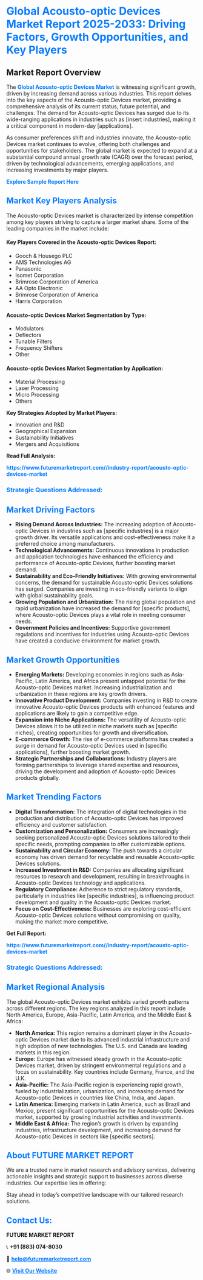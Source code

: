 <h1 style="color: #007BFF;">Global Acousto-optic Devices Market Report 2025-2033: Driving Factors, Growth Opportunities, and Key Players</h1>

<section id="overview">
<h2>Market Report Overview</h2>
<p>The <a href="https://www.futuremarketreport.com//industry-report/acousto-optic-devices-market" style="color: #007BFF; text-decoration: none;"><strong>Global Acousto-optic Devices Market</strong></a> is witnessing significant growth, driven by increasing demand across various industries. This report delves into the key aspects of the Acousto-optic Devices market, providing a comprehensive analysis of its current status, future potential, and challenges. The demand for Acousto-optic Devices has surged due to its wide-ranging applications in industries such as [insert industries], making it a critical component in modern-day [applications].</p>
<p>As consumer preferences shift and industries innovate, the Acousto-optic Devices market continues to evolve, offering both challenges and opportunities for stakeholders. The global market is expected to expand at a substantial compound annual growth rate (CAGR) over the forecast period, driven by technological advancements, emerging applications, and increasing investments by major players.</p>
</section>

<section id="overview">
<p><a href="https://www.futuremarketreport.com//request-sample/reportId=86986" style="color: #007BFF; text-decoration: none;"><strong>Explore Sample Report Here</strong></a></p>
</section>

<section id="key-players">
<h2 style="color: #007BFF;">Market Key Players Analysis</h2>
<p>The Acousto-optic Devices market is characterized by intense competition among key players striving to capture a larger market share. Some of the leading companies in the market include:</p>
<h4>Key Players Covered in the Acousto-optic Devices Report:</h4>
<ul><li>Gooch &amp; Housego PLC</li><li>AMS Technologies AG</li><li>Panasonic</li><li>Isomet Corporation</li><li>Brimrose Corporation of America</li><li>AA Opto Electronic</li><li>Brimrose Corporation of America</li><li>Harris Corporation</li></ul>
<h4>Acousto-optic Devices Market Segmentation by Type:</h4>
<ul><li>Modulators</li><li>Deflectors</li><li>Tunable Filters</li><li>Frequency Shifters</li><li>Other</li></ul>

<h4>Acousto-optic Devices Market Segmentation by Application:</h4>
<ul><li>Material Processing</li><li>Laser Processing</li><li>Micro Processing</li><li>Others</li></ul>
<p><strong>Key Strategies Adopted by Market Players:</strong></p>
<ul>
<li>Innovation and R&D</li>
<li>Geographical Expansion</li>
<li>Sustainability Initiatives</li>
<li>Mergers and Acquisitions</li>
</ul>
</section>

<section>
<p><strong>Read Full Analysis: </strong></p><a href="https://www.futuremarketreport.com//industry-report/acousto-optic-devices-market" style="color: #007BFF; text-decoration: none;"><strong>https://www.futuremarketreport.com//industry-report/acousto-optic-devices-market</strong></a>
<h3 style="color: #007BFF;">Strategic Questions Addressed:</h3>
</section>

<section id="driving-factors">
<h2 style="color: #007BFF;">Market Driving Factors</h2>
<ul>
<li><strong>Rising Demand Across Industries:</strong> The increasing adoption of Acousto-optic Devices in industries such as [specific industries] is a major growth driver. Its versatile applications and cost-effectiveness make it a preferred choice among manufacturers.</li>
<li><strong>Technological Advancements:</strong> Continuous innovations in production and application technologies have enhanced the efficiency and performance of Acousto-optic Devices, further boosting market demand.</li>
<li><strong>Sustainability and Eco-Friendly Initiatives:</strong> With growing environmental concerns, the demand for sustainable Acousto-optic Devices solutions has surged. Companies are investing in eco-friendly variants to align with global sustainability goals.</li>
<li><strong>Growing Population and Urbanization:</strong> The rising global population and rapid urbanization have increased the demand for [specific products], where Acousto-optic Devices plays a vital role in meeting consumer needs.</li>
<li><strong>Government Policies and Incentives:</strong> Supportive government regulations and incentives for industries using Acousto-optic Devices have created a conducive environment for market growth.</li>
</ul>
</section>

<section id="growth-opportunities">
<h2 style="color: #007BFF;">Market Growth Opportunities</h2>
<ul>
<li><strong>Emerging Markets:</strong> Developing economies in regions such as Asia-Pacific, Latin America, and Africa present untapped potential for the Acousto-optic Devices market. Increasing industrialization and urbanization in these regions are key growth drivers.</li>
<li><strong>Innovative Product Development:</strong> Companies investing in R&D to create innovative Acousto-optic Devices products with enhanced features and applications are likely to gain a competitive edge.</li>
<li><strong>Expansion into Niche Applications:</strong> The versatility of Acousto-optic Devices allows it to be utilized in niche markets such as [specific niches], creating opportunities for growth and diversification.</li>
<li><strong>E-commerce Growth:</strong> The rise of e-commerce platforms has created a surge in demand for Acousto-optic Devices used in [specific applications], further boosting market growth.</li>
<li><strong>Strategic Partnerships and Collaborations:</strong> Industry players are forming partnerships to leverage shared expertise and resources, driving the development and adoption of Acousto-optic Devices products globally.</li>
</ul>
</section>

<section id="trending-factors">
<h2 style="color: #007BFF;">Market Trending Factors</h2>
<ul>
<li><strong>Digital Transformation:</strong> The integration of digital technologies in the production and distribution of Acousto-optic Devices has improved efficiency and customer satisfaction.</li>
<li><strong>Customization and Personalization:</strong> Consumers are increasingly seeking personalized Acousto-optic Devices solutions tailored to their specific needs, prompting companies to offer customizable options.</li>
<li><strong>Sustainability and Circular Economy:</strong> The push towards a circular economy has driven demand for recyclable and reusable Acousto-optic Devices solutions.</li>
<li><strong>Increased Investment in R&D:</strong> Companies are allocating significant resources to research and development, resulting in breakthroughs in Acousto-optic Devices technology and applications.</li>
<li><strong>Regulatory Compliance:</strong> Adherence to strict regulatory standards, particularly in industries like [specific industries], is influencing product development and quality in the Acousto-optic Devices market.</li>
<li><strong>Focus on Cost-Effectiveness:</strong> Businesses are exploring cost-efficient Acousto-optic Devices solutions without compromising on quality, making the market more competitive.</li>
</ul>
</section>

<section>
<p><strong>Get Full Report: </strong></p><a href="https://www.futuremarketreport.com//industry-report/acousto-optic-devices-market" style="color: #007BFF; text-decoration: none;"><strong>https://www.futuremarketreport.com//industry-report/acousto-optic-devices-market</strong></a>
<h3 style="color: #007BFF;">Strategic Questions Addressed:</h3>
</section>


<section id="regional-analysis">
<h2 style="color: #007BFF;">Market Regional Analysis</h2>
<p>The global Acousto-optic Devices market exhibits varied growth patterns across different regions. The key regions analyzed in this report include North America, Europe, Asia-Pacific, Latin America, and the Middle East & Africa:</p>
<ul>
<li><strong>North America:</strong> This region remains a dominant player in the Acousto-optic Devices market due to its advanced industrial infrastructure and high adoption of new technologies. The U.S. and Canada are leading markets in this region.</li>
<li><strong>Europe:</strong> Europe has witnessed steady growth in the Acousto-optic Devices market, driven by stringent environmental regulations and a focus on sustainability. Key countries include Germany, France, and the U.K.</li>
<li><strong>Asia-Pacific:</strong> The Asia-Pacific region is experiencing rapid growth, fueled by industrialization, urbanization, and increasing demand for Acousto-optic Devices in countries like China, India, and Japan.</li>
<li><strong>Latin America:</strong> Emerging markets in Latin America, such as Brazil and Mexico, present significant opportunities for the Acousto-optic Devices market, supported by growing industrial activities and investments.</li>
<li><strong>Middle East & Africa:</strong> The region’s growth is driven by expanding industries, infrastructure development, and increasing demand for Acousto-optic Devices in sectors like [specific sectors].</li>
</ul>
</section>

<footer>
<h2 style="color: #007BFF;">About FUTURE MARKET REPORT</h2>
<p>We are a trusted name in market research and advisory services, delivering actionable insights and strategic support to businesses across diverse industries. Our expertise lies in offering:</p>

<p>Stay ahead in today’s competitive landscape with our tailored research solutions.</p>

<h2 style="color: #007BFF;">Contact Us:</h2>
<p><strong>FUTURE MARKET REPORT</strong></p>
<p>📞 <strong>+91 (883) 074-8030</strong></p>
<p>📧 <strong><a href="mailto:help@futuremarketreport.com" style="color: #007BFF;">help@futuremarketreport.com</a></strong></p>
<p>🌐 <strong><a href="https://www.futuremarketreport.com/" style="color: #007BFF;">Visit Our Website</a></strong></p>
</footer>